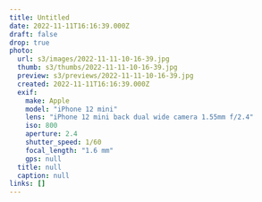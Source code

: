```yaml
---
title: Untitled
date: 2022-11-11T16:16:39.000Z
draft: false
drop: true
photo:
  url: s3/images/2022-11-11-10-16-39.jpg
  thumb: s3/thumbs/2022-11-11-10-16-39.jpg
  preview: s3/previews/2022-11-11-10-16-39.jpg
  created: 2022-11-11T16:16:39.000Z
  exif:
    make: Apple
    model: "iPhone 12 mini"
    lens: "iPhone 12 mini back dual wide camera 1.55mm f/2.4"
    iso: 800
    aperture: 2.4
    shutter_speed: 1/60
    focal_length: "1.6 mm"
    gps: null
  title: null
  caption: null
links: []
---
```

